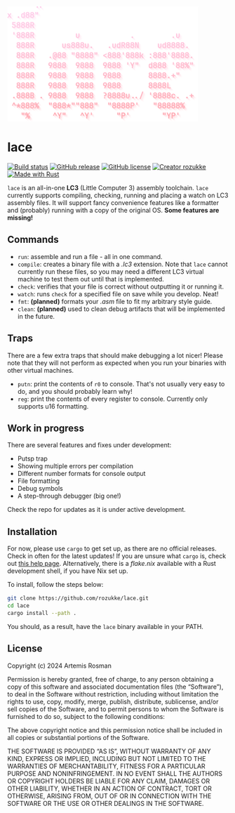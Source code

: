 ![lace logo](./logo.png)

# lace

[![Build status](https://github.com/rozukke/lace/actions/workflows/rust.yml/badge.svg?branch=main&event=push)](https://github.com/rozukke/lace/actions/workflows/rust.yml)
[![GitHub release](https://img.shields.io/github/release/rozukke/lace.svg)](https://github.com/rozukke/lace/releases/latest)
[![GitHub license](https://img.shields.io/github/license/rozukke/lace.svg)](https://github.com/rozukke/lace/blob/main/LICENSE)
[![Creator rozukke](https://img.shields.io/badge/Creator-rozukke-f497af.svg)](https://github.com/rozukke)
[![Made with Rust](https://img.shields.io/badge/Made%20with-Rust-b7410e.svg)](https://www.rust-lang.org)

`lace` is an all-in-one **LC3** (Little Computer 3) assembly toolchain. `lace` currently supports compiling, checking, running
and placing a watch on LC3 assembly files. It will support fancy convenience features like a formatter and (probably) running
with a copy of the original OS. **Some features are missing!**

## Commands
- `run`: assemble and run a file - all in one command.
- `compile`: creates a binary file with a *.lc3* extension. Note that `lace` cannot currently run these files, so you may need
a different LC3 virtual machine to test them out until that is implemented.
- `check`: verifies that your file is correct without outputting it or running it.
- `watch`: runs `check` for a specified file on save while you develop. Neat!
- `fmt`: **(planned)** formats your *.asm* file to fit my arbitrary style guide.
- `clean`: **(planned)** used to clean debug artifacts that will be implemented in the future.

## Traps
There are a few extra traps that should make debugging a lot nicer! Please note that they will not perform as expected when you run
your binaries with other virtual machines.
- `putn`: print the contents of `r0` to console. That's not usually very easy to do, and you should probably learn why!
- `reg`: print the contents of every register to console. Currently only supports u16 formatting.

## Work in progress
There are several features and fixes under development:
- Putsp trap
- Showing multiple errors per compilation
- Different number formats for console output
- File formatting
- Debug symbols
- A step-through debugger (big one!)

Check the repo for updates as it is under active development.

## Installation
For now, please use `cargo` to get set up, as there are no official releases. Check in often for the latest updates! If you are
unsure what `cargo` is, check out [this help page](https://doc.rust-lang.org/cargo/getting-started/installation.html).
Alternatively, there is a *flake.nix* available with a Rust development shell, if you have Nix set up.

To install, follow the steps below:
```sh
git clone https://github.com/rozukke/lace.git
cd lace
cargo install --path .
```
You should, as a result, have the `lace` binary available in your PATH.

## License
Copyright (c) 2024 Artemis Rosman

Permission is hereby granted, free of charge, to any person obtaining a copy of this software and associated documentation files (the “Software”), to deal in the Software without restriction, including without limitation the rights to use, copy, modify, merge, publish, distribute, sublicense, and/or sell copies of the Software, and to permit persons to whom the Software is furnished to do so, subject to the following conditions:

The above copyright notice and this permission notice shall be included in all copies or substantial portions of the Software.

THE SOFTWARE IS PROVIDED “AS IS”, WITHOUT WARRANTY OF ANY KIND, EXPRESS OR IMPLIED, INCLUDING BUT NOT LIMITED TO THE WARRANTIES OF MERCHANTABILITY, FITNESS FOR A PARTICULAR PURPOSE AND NONINFRINGEMENT. IN NO EVENT SHALL THE AUTHORS OR COPYRIGHT HOLDERS BE LIABLE FOR ANY CLAIM, DAMAGES OR OTHER LIABILITY, WHETHER IN AN ACTION OF CONTRACT, TORT OR OTHERWISE, ARISING FROM, OUT OF OR IN CONNECTION WITH THE SOFTWARE OR THE USE OR OTHER DEALINGS IN THE SOFTWARE.
